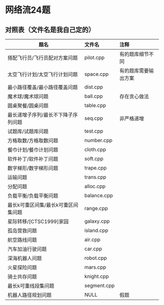 # 网络流24题

## 对照表（文件名是我自己定的）

| 题名                                    | 文件名                 | 注释 |
| --------------------------------------- | :--------------------- | :------- |
| 搭配飞行员/飞行员配对方案问题           | pilot.cpp  | 有的题库细节不同 |
| 太空飞行计划/太空飞行计划问题           | space.cpp  | 有的题库需要输出方案 |
| 最小路径覆盖/最小路径覆盖问题           | dist.cpp   |  |
| 魔术球/魔术球问题                       | ball.cpp   | 存在贪心做法 |
| 圆桌聚餐/圆桌问题                       | table.cpp  |  |
| 最长递增子序列/最长不下降子序列问题     | seq.cpp     | 非严格递增 |
| 试题库/试题库问题                       | test.cpp   |  |
| 方格取数/方格取数问题                   | number.cpp  |  |
| 餐巾计划/餐巾计划问题                   | cloth.cpp  |  |
| 软件补丁/软件补丁问题                   | soft.cpp   |  |
| 数字梯形/数字梯形问题                   | trape.cpp   |  |
| 运输问题                                | trans.cpp   |  |
| 分配问题                                | alloc.cpp   |  |
| 负载平衡/负载平衡问题                   | balance.cpp |  |
| 最长k可重区间集/最长k可重区间集问题 | range.cpp   |  |
| 星际转移/[CTSC1999]家园   | galaxy.cpp  |  |
| 孤岛营救问题                            | island.cpp  |  |
| 航空路线问题                            | air.cpp     |  |
| 汽车加油行驶问题                        | car.cpp    |  |
| 深海机器人问题                          | robot.cpp   |  |
| 火星探险问题                            | mars.cpp    |  |
| 骑士共存问题                            | knight.cpp  |  |
| 最长k可重线段集问题     | segment.cpp |  |
| 机器人路径规划问题                      | NULL | 假题 |
